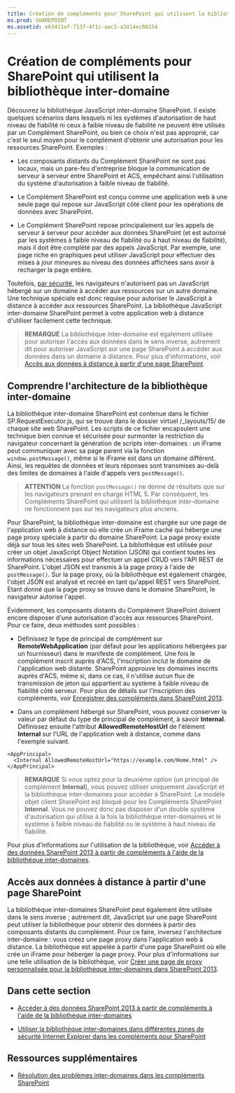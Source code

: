 ```yaml
---
title: Création de compléments pour SharePoint qui utilisent la bibliothèque inter-domaine
ms.prod: SHAREPOINT
ms.assetid: e63411ef-7137-4f1c-aac5-a3414ec88154
---
```



# Création de compléments pour SharePoint qui utilisent la bibliothèque inter-domaine
Découvrez la bibliothèque JavaScript inter-domaine SharePoint.
Il existe quelques scénarios dans lesquels ni les systèmes d'autorisation de haut niveau de fiabilité ni ceux à faible niveau de fiabilité ne peuvent être utilisés par un Complément SharePoint, ou bien ce choix n'est pas approprié, car c'est le seul moyen pour le complément d'obtenir une autorisation pour les ressources SharePoint. Exemples :





- Les composants distants du Complément SharePoint ne sont pas locaux, mais un pare-feu d'entreprise bloque la communication de serveur à serveur entre SharePoint et ACS, empêchant ainsi l'utilisation du système d'autorisation à faible niveau de fiabilité.


- Le Complément SharePoint est conçu comme une application web à une seule page qui repose sur JavaScript côté client pour les opérations de données avec SharePoint.


- Le Complément SharePoint repose principalement sur les appels de serveur à serveur pour accéder aux données SharePoint (et est autorisé par les systèmes à faible niveau de fiabilité ou à haut niveau de fiabilité), mais il doit être complété par des appels JavaScript. Par exemple, une page riche en graphiques peut utiliser JavaScript pour effectuer des mises à jour mineures au niveau des données affichées sans avoir à recharger la page entière.



Toutefois,  [par sécurité](http://msdn.microsoft.com/fr-fr/library/cc709423%28vs.85%29.aspx), les navigateurs n'autorisent pas un JavaScript hébergé sur un domaine à accéder aux ressources sur un autre domaine. Une technique spéciale est donc requise pour autoriser le JavaScript à distance à accéder aux ressources SharePoint. La bibliothèque JavaScript inter-domaine SharePoint permet à votre application web à distance d'utiliser facilement cette technique.





> **REMARQUE**
> La bibliothèque inter-domaine est également utilisée pour autoriser l'accès aux données dans le sens inverse, autrement dit pour autoriser JavaScript sur une page SharePoint à accéder aux données dans un domaine à distance. Pour plus d'informations, voir  [Accès aux données à distance à partir d'une page SharePoint](#ReverseDirection). 





## Comprendre l'architecture de la bibliothèque inter-domaine

La bibliothèque inter-domaine SharePoint est contenue dans le fichier SP.RequestExecutor.js, qui se trouve dans le dossier virtuel /_layouts/15/ de chaque site web SharePoint. Les scripts de ce fichier encapsulent une technique bien connue et sécurisée pour surmonter la restriction du navigateur concernant la génération de scripts inter-domaines : un iFrame peut communiquer avec sa page parent via la fonction  `window.postMessage()`, même si le iFrame est dans un domaine différent. Ainsi, les requêtes de données et leurs réponses sont transmises au-delà des limites de domaines à l'aide d'appels vers  `postMessage()`.




> **ATTENTION**
> La fonction  `postMessage()` ne donne de résultats que sur les navigateurs prenant en charge HTML 5. Par conséquent, les Compléments SharePoint qui utilisent la bibliothèque inter-domaine ne fonctionnent pas sur les navigateurs plus anciens.




Pour SharePoint, la bibliothèque inter-domaine est chargée sur une page de l'application web à distance où elle crée un iFrame caché qui héberge une page proxy spéciale à partir du domaine SharePoint. La page proxy existe déjà sur tous les sites web SharePoint. La bibliothèque est utilisée pour créer un objet JavaScript Object Notation (JSON) qui contient toutes les informations nécessaires pour effectuer un appel CRUD vers l'API REST de SharePoint. L'objet JSON est transmis à la page proxy à l'aide de  `postMessage()`. Sur la page proxy, où la bibliothèque est également chargée, l'objet JSON est analysé et recréé en tant qu'appel REST vers SharePoint. Étant donné que la page proxy se trouve dans le domaine SharePoint, le navigateur autorise l'appel.



Évidemment, les composants distants du Complément SharePoint doivent encore disposer d'une autorisation d'accès aux ressources SharePoint. Pour ce faire, deux méthodes sont possibles :




- Définissez le type de principal de complément sur **RemoteWebApplication** (par défaut pour les applications hébergées par un fournisseur) dans le manifeste de complément. Une fois le complément inscrit auprès d'ACS, l'inscription inclut le domaine de l'application web distante. SharePoint approuve les domaines inscrits auprès d'ACS, même si, dans ce cas, il n'utilise aucun flux de transmission de jeton qui appartient au système à faible niveau de fiabilité côté serveur. Pour plus de détails sur l'inscription des compléments, voir [Enregistrer des compléments dans SharePoint 2013](register-sharepoint-add-ins-2013.md). 


- Dans un complément hébergé sur SharePoint, vous pouvez conserver la valeur par défaut du type de principal de complément, à savoir **Internal**. Définissez ensuite l'attribut **AllowedRemoteHostUrl** de l'élément **Internal** sur l'URL de l'application web à distance, comme dans l'exemple suivant.
    ```
<AppPrincipal>
  <Internal AllowedRemoteHostUrl="https://example.com/Home.html" />
</AppPrincipal>```


> **REMARQUE**
> Si vous optez pour la deuxième option (un principal de complément **Internal**), vous pouvez utiliser uniquement JavaScript et la bibliothèque inter-domaines pour accéder à SharePoint. Le modèle objet client SharePoint est bloqué pour les Compléments SharePoint **Internal**. Vous ne pouvez donc pas disposer d'un double système d'autorisation qui utilise à la fois la bibliothèque inter-domaines et le système à faible niveau de fiabilité ou le système à haut niveau de fiabilité. 




Pour plus d'informations sur l'utilisation de la bibliothèque, voir  [Accéder à des données SharePoint 2013 à partir de compléments à l'aide de la bibliothèque inter-domaines](access-sharepoint-2013-data-from-add-ins-using-the-cross-domain-library.md).




## Accès aux données à distance à partir d'une page SharePoint
<a name="ReverseDirection"> </a>

La bibliothèque inter-domaines SharePoint peut également être utilisée dans le sens inverse ; autrement dit, JavaScript sur une page SharePoint peut utiliser la bibliothèque pour obtenir des données à partir des composants distants du complément. Pour ce faire, inversez l'architecture inter-domaine : vous créez une page proxy dans l'application web à distance. La bibliothèque est appelée à partir d'une page SharePoint où elle crée un iFrame pour héberger la page proxy. Pour plus d'informations sur une telle utilisation de la bibliothèque, voir  [Créer une page de proxy personnalisée pour la bibliothèque inter-domaines dans SharePoint 2013](create-a-custom-proxy-page-for-the-cross-domain-library-in-sharepoint-2013.md).




## Dans cette section
<a name="ReverseDirection"> </a>


-  [Accéder à des données SharePoint 2013 à partir de compléments à l'aide de la bibliothèque inter-domaines](access-sharepoint-2013-data-from-add-ins-using-the-cross-domain-library.md)


-  [Utiliser la bibliothèque inter-domaines dans différentes zones de sécurité Internet Explorer dans les compléments pour SharePoint](work-with-the-cross-domain-library-across-different-internet-explorer-security-z.md)



## Ressources supplémentaires
<a name="ReverseDirection"> </a>


-  [Résolution des problèmes inter-domaines dans les compléments SharePoint](http://blogs.msdn.com/b/officeapps/archive/2012/11/29/solving-cross-domain-problems-in-apps-for-sharepoint.aspx)



